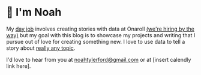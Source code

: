 # 👋 I'm Noah

My [day job](https://www.linkedin.com/in/noah-t-ford/) involves creating stories with data at Onaroll [(we're hiring by the way)](https://jobs.lever.co/onaroll) but my goal with this blog is to showcase my projects and writing that I pursue out of love for creating something new. I love to use data to tell a story about [really any topic](http://noah-ford.com/predicting-your-neighborhood-election-results-based-on-cracker-barrel-and-whole-foods-proximity/). 

I'd love to hear from you at noahtylerford@gmail.com or at [insert calendly link here]. 


